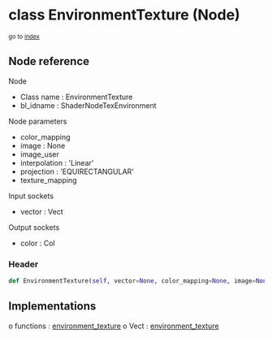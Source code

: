 # class EnvironmentTexture (Node)

<sub>go to [index](/docs/index.md)</sub>

## Node reference

Node
 - Class name : EnvironmentTexture
 - bl_idname : ShaderNodeTexEnvironment

Node parameters
 - color_mapping
 - image : None
 - image_user
 - interpolation : 'Linear'
 - projection : 'EQUIRECTANGULAR'
 - texture_mapping

Input sockets
 - vector : Vect

Output sockets
 - color : Col

### Header

``` python
def EnvironmentTexture(self, vector=None, color_mapping=None, image=None, image_user=None, interpolation='Linear', projection='EQUIRECTANGULAR', texture_mapping=None, node_label=None, node_color=None):
```

## Implementations

o functions : [environment_texture](/docs/Shader_classes/environment_texture.md)
o Vect : [environment_texture](/docs/Shader_classes/environment_texture.md) 

